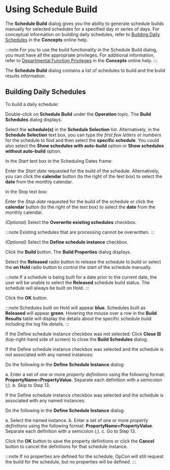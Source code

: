 # Using Schedule Build

The **Schedule Build** dialog gives you the ability to generate schedule
builds manually for selected schedules for a specified day or series of
days. For conceptual information on building daily schedules, refer to
[Building Daily Schedules](../../../operations/building-schedules.md)
 in the **Concepts** online help.

:::note
For you to use the build functionality in the Schedule Build dialog, you must have all the appropriate privileges. For additional information, refer to [Departmental Function Privileges](../../../administration/privileges.md#departmental-function-privileges) in the **Concepts** online help.
:::

The **Schedule Build** dialog contains a list of schedules to build and
the build results information.

## Building Daily Schedules

To build a daily schedule:

Double-click on **Schedule Build** under the **Operation** topic. The
**Build Schedules** dialog displays.

Select the **schedule(s)** in the **Schedule Selection** list.
Alternatively, in the **Schedule Selection** text box, you can type *the
first few letters or numbers* for the schedule to find and then select
the **specific schedule**. You could also select the **Show schedules
with auto-build** option or **Show schedules without auto-build**
option.

In the Start text box in the Scheduling Dates frame:

Enter the *Start date* requested for the build of the schedule.
Alternatively, you can click the **calendar** button (to the right of
the text box) to select the **date** from the monthly calendar.

In the Stop text box:

Enter the *Stop date* requested for the build of the schedule or click
the **calendar** button (to the right of the text box) to select the
**date** from the monthly calendar.

*(Optional)* Select the **Overwrite existing schedules**
checkbox.

:::note
Existing schedules that are processing cannot be overwritten.
:::

*(Optional)* Select the **Define schedule instance**
checkbox.

Click the **Build** button. The **Build Properties** dialog displays.

Select the **Released** radio button to release the schedule to build or
select the **on Hold** radio button to control the start of the schedule
manually.

:::note
If a schedule is being built for a date prior to the current date, the user will be unable to select the **Released** schedule build status. The schedule will always be built on Hold.
:::

Click the **OK** button.

:::note
Schedules built on Hold will appear **blue**. Schedules built as **Released** will appear **green**. Hovering the mouse over a row in the **Build Results** table will display the details about the specific schedule build including the log file details.
:::

If the Define schedule instance checkbox was not selected:
Click **Close ☒** (top-right-hand side of screen) to close the **Build
Schedules** dialog.

If the Define schedule instance checkbox was selected and the schedule is not associated with any named instances:

Do the following in the **Define Schedule Instance** dialog:

a.  Enter a set of one or more *property definitions* using the
    following format: **PropertyName=PropertyValue**. Separate each
    definition with a semicolon (;).
b.  Skip to Step 13.

If the Define schedule instance checkbox was selected and the schedule is associated with any named instances:

Do the following in the **Define Schedule Instance** dialog:

a.  Select the named instance.
b.  Enter a set of one or more *property definitions* using the
    following format: **PropertyName=PropertyValue**. Separate each
    definition with a semicolon (;).
c.  Go to Step 13.

Click the **OK** button to save the property definitions or click the
**Cancel** button to cancel the definitions for that schedule instance.

:::note
If no properties are defined for the schedule, OpCon will still request the build for the schedule, but no properties will be defined.
:::
